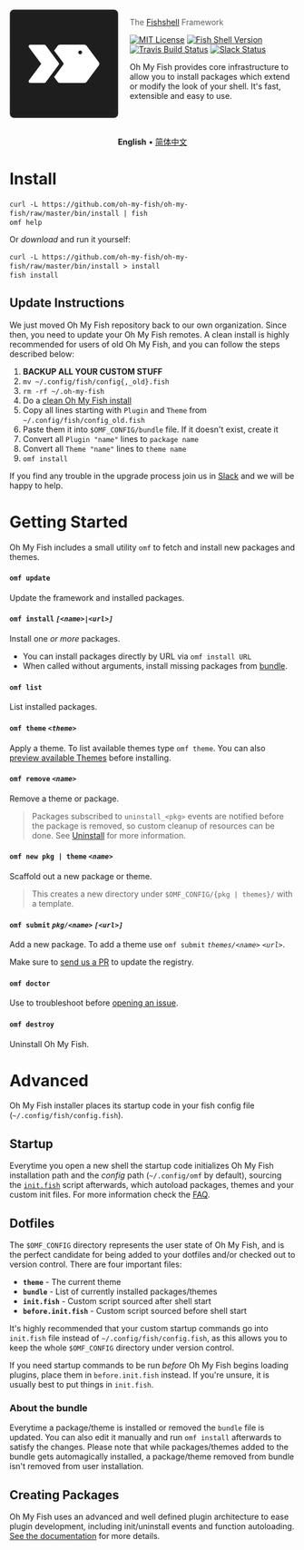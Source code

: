 <img src="docs/logo.png" align="left" width="192px" height="192px"/>
<img align="left" width="0" height="192px" hspace="10"/>

> The <a href="http://fishshell.com">Fishshell</a> Framework

[![MIT License](https://img.shields.io/badge/license-MIT-007EC7.svg?style=flat-square)](/LICENSE.md) [![Fish Shell Version](https://img.shields.io/badge/fish-v2.2.0-007EC7.svg?style=flat-square)](http://fishshell.com) [![Travis Build Status](http://img.shields.io/travis/oh-my-fish/oh-my-fish.svg?style=flat-square)](https://travis-ci.org/oh-my-fish/oh-my-fish) [![Slack Status](https://oh-my-fish-slack.herokuapp.com/badge.svg)](https://oh-my-fish-slack.herokuapp.com)


Oh My Fish provides core infrastructure to allow you to install packages which extend or modify the look of your shell. It's  fast, extensible and easy to use.

<br><br>

<p align="center">
  <b>English</b> &bull;
  <a href="docs/zh-CN">简体中文</a>
</p>

# Install

```fish
curl -L https://github.com/oh-my-fish/oh-my-fish/raw/master/bin/install | fish
omf help
```

Or _download_ and run it yourself:

```fish
curl -L https://github.com/oh-my-fish/oh-my-fish/raw/master/bin/install > install
fish install
```

## Update Instructions

We just moved Oh My Fish repository back to our own organization. Since then, you need to update your Oh My Fish remotes. A clean install is highly recommended for users of old Oh My Fish, and you can follow the steps described below:

1. __BACKUP ALL YOUR CUSTOM STUFF__
2. `mv ~/.config/fish/config{,_old}.fish`
3. `rm -rf ~/.oh-my-fish`
4. Do a [clean Oh My Fish install](#install)
5. Copy all lines starting with `Plugin` and `Theme` from `~/.config/fish/config_old.fish`
6. Paste them it into `$OMF_CONFIG/bundle` file. If it doesn't exist, create it
7. Convert all `Plugin "name"` lines to `package name`
8. Convert all `Theme "name"` lines to `theme name`
9. `omf install`

If you find any trouble in the upgrade process join us in [Slack](https://oh-my-fish-slack.herokuapp.com) and we will be happy to help.

# Getting Started

Oh My Fish includes a small utility `omf` to fetch and install new packages and themes.

#### `omf update`

Update the framework and installed packages.

#### `omf install` _`[<name>|<url>]`_

Install one _or more_ packages.

- You can install packages directly by URL via `omf install URL`
- When called without arguments, install missing packages from [bundle](#dotfiles).

#### `omf list`

List installed packages.

#### `omf theme` _`<theme>`_

Apply a theme. To list available themes type `omf theme`. You can also [preview available Themes](./docs/Themes.md) before installing.

#### `omf remove` _`<name>`_

Remove a theme or package.

> Packages subscribed to `uninstall_<pkg>` events are notified before the package is removed, so custom cleanup of resources can be done. See [Uninstall](/docs/Packages.md#uninstall) for more information.

#### `omf new pkg | theme` _`<name>`_

Scaffold out a new package or theme.

> This creates a new directory under `$OMF_CONFIG/{pkg | themes}/` with a template.

#### `omf submit` _`pkg/<name>`_ _`[<url>]`_

Add a new package. To add a theme use `omf submit` _`themes/<name>`_ _`<url>`_.

Make sure to [send us a PR][omf-pulls-link] to update the registry.

#### `omf doctor`

Use to troubleshoot before [opening an  issue][omf-issues-new].

#### `omf destroy`

Uninstall Oh My Fish.

# Advanced

Oh My Fish installer places its startup code in your fish config file (`~/.config/fish/config.fish`).

## Startup

Everytime you open a new shell the startup code initializes Oh My Fish installation path and the _config_ path (`~/.config/omf` by default), sourcing the [`init.fish`](init.fish) script afterwards, which autoload packages, themes and your custom init files. For more information check the [FAQ](docs/FAQ.md#what-does-oh-my-fish-do-exactly).

## Dotfiles

The `$OMF_CONFIG` directory represents the user state of Oh My Fish, and is the perfect
candidate for being added to your dotfiles and/or checked out to version control. There are four important files:

- __`theme`__ - The current theme
- __`bundle`__ - List of currently installed packages/themes
- __`init.fish`__ - Custom script sourced after shell start
- __`before.init.fish`__ - Custom script sourced before shell start

It's highly recommended that your custom startup commands go into `init.fish` file instead of `~/.config/fish/config.fish`, as this allows you to keep the whole `$OMF_CONFIG` directory under version control.

If you need startup commands to be run *before* Oh My Fish begins loading plugins, place them in `before.init.fish` instead. If you're unsure, it is usually best to put things in `init.fish`.

### About the bundle

Everytime a package/theme is installed or removed the `bundle` file is updated. You can also edit it manually and run `omf install` afterwards to satisfy the changes. Please note that while packages/themes added to the bundle gets automagically installed, a package/theme removed from bundle isn't removed from user installation.

## Creating Packages

Oh My Fish uses an advanced and well defined plugin architecture to ease plugin development, including init/uninstall events and function autoloading. [See the documentation](docs/en-US/Packages.md) for more details.

[fishshell]: http://fishshell.com

[contributors]: https://github.com/oh-my-fish/oh-my-fish/graphs/contributors

[omf-pulls-link]: https://github.com/oh-my-fish/oh-my-fish/pulls

[omf-issues-new]: https://github.com/oh-my-fish/oh-my-fish/issues/new
